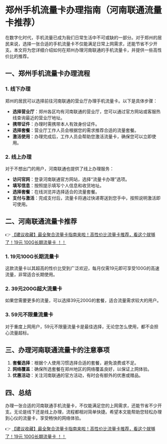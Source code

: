 # 郑州手机流量卡办理指南（河南联通流量卡推荐）

在数字化时代，手机流量已成为我们日常生活中不可或缺的一部分。对于郑州的居民来说，选择一张合适的手机流量卡不仅能满足日常上网需求，还能节省不少开支。本文将为您详细介绍如何在郑州办理河南联通的手机流量卡，并提供一些高性价比的推荐。

## 一、郑州手机流量卡办理流程

### 1. 线下办理
郑州的居民可以选择前往河南联通的营业厅办理手机流量卡。以下是具体步骤：
- **选择营业厅**：郑州各区均有河南联通的营业厅，您可以通过官方网站或客服热线查询最近的营业厅地址。
- **携带证件**：办理时需携带本人有效身份证件。
- **选择套餐**：营业厅工作人员会根据您的需求推荐合适的流量套餐。
- **激活使用**：办理完成后，工作人员会帮助您激活流量卡，确保您可以立即使用。

### 2. 线上办理
对于不想出门的用户，河南联通也提供了线上办理服务：
- **访问官网**：登录河南联通官方网站，选择“流量卡办理”选项。
- **填写信息**：按照提示填写个人信息和收货地址。
- **选择套餐**：在线浏览并选择适合的流量套餐。
- **支付与激活**：完成支付后，流量卡将通过快递寄送到您手中，按照说明激活即可使用。

## 二、河南联通流量卡推荐

👉 [【建议收藏】最全聚合流量卡指南来啦！高性价比流量卡推荐，看这个就够了！19元 100G长期流量卡 ！！](https://bit.ly/Liuliangka)

### 1. 19元100G长期流量卡
这款流量卡以其超高的性价比受到广泛欢迎，每月仅需19元即可享受100G的高速流量，非常适合长期使用。

### 2. 39元200G超大流量卡
如果您需要更多的流量，可以选择39元200G的套餐，适合流量需求较大的用户。

### 3. 59元不限量流量卡
对于重度上网用户，59元不限量流量卡是最佳选择，无论您怎么使用，都不会担心流量超标。

## 三、办理河南联通流量卡的注意事项

1. **套餐选择**：根据个人使用习惯选择合适的套餐，避免浪费或不足。
2. **网络覆盖**：确保所选套餐在郑州地区的网络覆盖良好，以保证上网体验。
3. **优惠活动**：关注河南联通的官方活动，有时会有额外的优惠或赠品。

## 四、总结

办理一张合适的河南联通手机流量卡，不仅能满足您的上网需求，还能节省不少开支。无论是线下还是线上办理，流程都相对简单快捷。希望本文能帮助您轻松办理到心仪的流量卡，享受畅快的网络体验。

👉 [【建议收藏】最全聚合流量卡指南来啦！高性价比流量卡推荐，看这个就够了！19元 100G长期流量卡 ！！](https://bit.ly/Liuliangka)